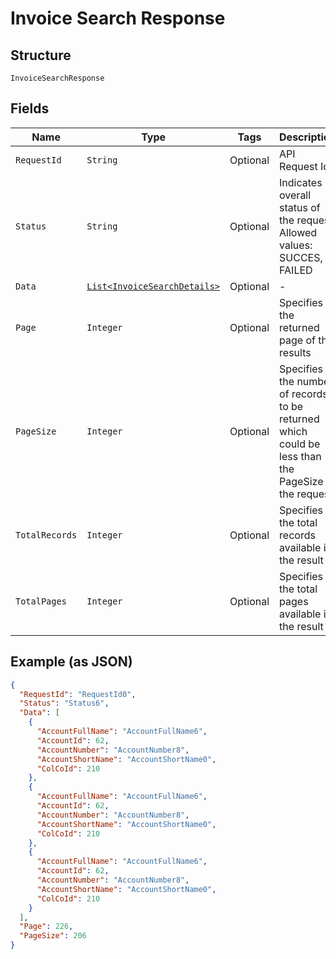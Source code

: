 
# Invoice Search Response

## Structure

`InvoiceSearchResponse`

## Fields

| Name | Type | Tags | Description | Getter | Setter |
|  --- | --- | --- | --- | --- | --- |
| `RequestId` | `String` | Optional | API Request Id | String getRequestId() | setRequestId(String requestId) |
| `Status` | `String` | Optional | Indicates overall status of the request. Allowed values: SUCCES, FAILED | String getStatus() | setStatus(String status) |
| `Data` | [`List<InvoiceSearchDetails>`](../../doc/models/invoice-search-details.md) | Optional | - | List<InvoiceSearchDetails> getData() | setData(List<InvoiceSearchDetails> data) |
| `Page` | `Integer` | Optional | Specifies the returned page of the results | Integer getPage() | setPage(Integer page) |
| `PageSize` | `Integer` | Optional | Specifies the number of records to be returned which could be less than the PageSize in the request | Integer getPageSize() | setPageSize(Integer pageSize) |
| `TotalRecords` | `Integer` | Optional | Specifies the total records available in the result | Integer getTotalRecords() | setTotalRecords(Integer totalRecords) |
| `TotalPages` | `Integer` | Optional | Specifies the total pages available in the result | Integer getTotalPages() | setTotalPages(Integer totalPages) |

## Example (as JSON)

```json
{
  "RequestId": "RequestId0",
  "Status": "Status6",
  "Data": [
    {
      "AccountFullName": "AccountFullName6",
      "AccountId": 62,
      "AccountNumber": "AccountNumber8",
      "AccountShortName": "AccountShortName0",
      "ColCoId": 210
    },
    {
      "AccountFullName": "AccountFullName6",
      "AccountId": 62,
      "AccountNumber": "AccountNumber8",
      "AccountShortName": "AccountShortName0",
      "ColCoId": 210
    },
    {
      "AccountFullName": "AccountFullName6",
      "AccountId": 62,
      "AccountNumber": "AccountNumber8",
      "AccountShortName": "AccountShortName0",
      "ColCoId": 210
    }
  ],
  "Page": 226,
  "PageSize": 206
}
```

